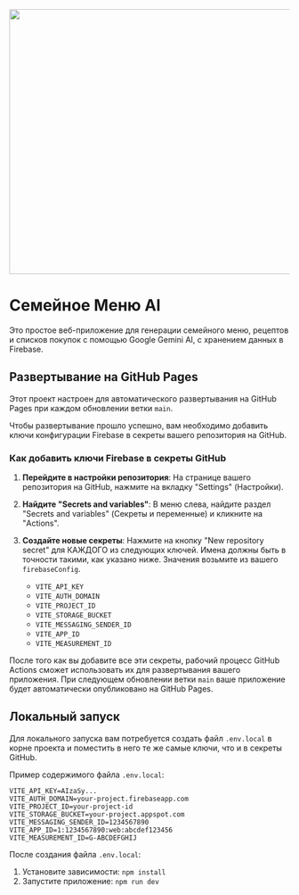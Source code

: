 <div align="center">
<img width="1200" height="475" alt="GHBanner" src="https://github.com/user-attachments/assets/0aa67016-6eaf-458a-adb2-6e31a0763ed6" />
</div>

# Семейное Меню AI

Это простое веб-приложение для генерации семейного меню, рецептов и списков покупок с помощью Google Gemini AI, с хранением данных в Firebase.

## Развертывание на GitHub Pages

Этот проект настроен для автоматического развертывания на GitHub Pages при каждом обновлении ветки `main`.

Чтобы развертывание прошло успешно, вам необходимо добавить ключи конфигурации Firebase в секреты вашего репозитория на GitHub.

### Как добавить ключи Firebase в секреты GitHub

1.  **Перейдите в настройки репозитория**: На странице вашего репозитория на GitHub, нажмите на вкладку "Settings" (Настройки).
2.  **Найдите "Secrets and variables"**: В меню слева, найдите раздел "Secrets and variables" (Секреты и переменные) и кликните на "Actions".
3.  **Создайте новые секреты**: Нажмите на кнопку "New repository secret" для КАЖДОГО из следующих ключей. Имена должны быть в точности такими, как указано ниже. Значения возьмите из вашего `firebaseConfig`.

    *   `VITE_API_KEY`
    *   `VITE_AUTH_DOMAIN`
    *   `VITE_PROJECT_ID`
    *   `VITE_STORAGE_BUCKET`
    *   `VITE_MESSAGING_SENDER_ID`
    *   `VITE_APP_ID`
    *   `VITE_MEASUREMENT_ID`

После того как вы добавите все эти секреты, рабочий процесс GitHub Actions сможет использовать их для развертывания вашего приложения. При следующем обновлении ветки `main` ваше приложение будет автоматически опубликовано на GitHub Pages.

## Локальный запуск

Для локального запуска вам потребуется создать файл `.env.local` в корне проекта и поместить в него те же самые ключи, что и в секреты GitHub.

Пример содержимого файла `.env.local`:
```
VITE_API_KEY=AIzaSy...
VITE_AUTH_DOMAIN=your-project.firebaseapp.com
VITE_PROJECT_ID=your-project-id
VITE_STORAGE_BUCKET=your-project.appspot.com
VITE_MESSAGING_SENDER_ID=1234567890
VITE_APP_ID=1:1234567890:web:abcdef123456
VITE_MEASUREMENT_ID=G-ABCDEFGHIJ
```

После создания файла `.env.local`:
1. Установите зависимости: `npm install`
2. Запустите приложение: `npm run dev`
